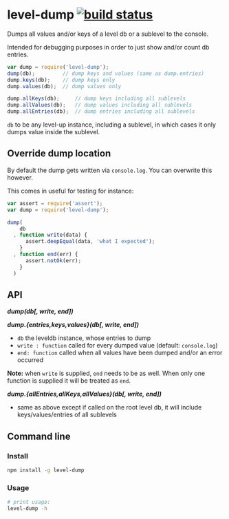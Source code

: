 # level-dump [![build status](https://secure.travis-ci.org/thlorenz/level-dump.png)](http://travis-ci.org/thlorenz/level-dump)

Dumps all values and/or keys of a level db or a sublevel to the console.

Intended for debugging purposes in order to just show and/or count db entries.

```js
var dump = require('level-dump');
dump(db);         // dump keys and values (same as dump.entries)
dump.keys(db);    // dump keys only
dump.values(db);  // dump values only

dump.allKeys(db);     // dump keys including all sublevels
dump.allValues(db);   // dump values including all sublevels
dump.allEntries(db);  // dump entries including all sublevels
```

`db` to be any level-up instance, including a sublevel, in which cases it only dumps value inside the sublevel.

## Override dump location

By default the dump gets written via `console.log`. You can overwrite this however.

This comes in useful for testing for instance:

```js
var assert = require('assert');
var dump = require('level-dump');

dump(
    db 
  , function write(data) {
      assert.deepEqual(data, 'what I expected'); 
    }
  , function end(err) {
      assert.notOk(err);
    }
  )
```

## API

***dump(db[, write, end])***

***dump.{entries,keys,values}(db[, write, end])***

- `db` the leveldb instance, whose entries to dump
- `write : function` called for every dumped value (default: `console.log`)
- `end: function` called when all values have been dumped and/or an error occurred

**Note:** when `write` is supplied, `end` needs to be as well. When only one function is supplied it will be treated as
`end`.

***dump.{allEntries,allKeys,allValues}(db[, write, end])***

- same as above except if called on the root level db, it will include keys/values/entries of all sublevels

## Command line

### Install

```bash
npm install -g level-dump
```

### Usage

```bash
# print usage:
level-dump -h
```
